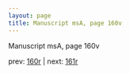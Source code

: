 ```yaml
---
layout: page
title: Manuscript msA, page 160v
---
```


Manuscript msA, page 160v

prev:  [160r](../160r) | next:  [161r](../161r)